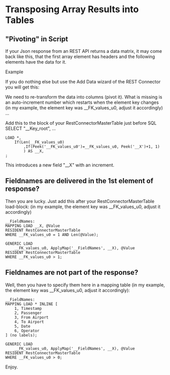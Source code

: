  # Transposing Array Results into Tables
 ## "Pivoting" in Script
 
If your Json response from an REST API returns a data matrix, it may come back like this, that the first array element 
has headers and the following elements have the data for it. 
 
Example

If you do nothing else but use the Add Data wizard of the REST Connector you will get this:

We need to re-transform the data into columns (pivot it). What is missing is an auto-increment number which restarts when the element key changes (in my example, the element key was __FK_values_u0, adjust it accordingly) ...

Add this to the block of your RestConnectorMasterTable just before SQL SELECT "__Key_root", ...
```
LOAD *,
    If(Len(__FK_values_u0)
    	,If(Peek('__FK_values_u0')=__FK_values_u0, Peek('__X')+1, 1)
        ) AS __X,
;
```
This introduces a new field "__X" with an increment.

 ## Fieldnames are delivered in the 1st element of response?

Then you are lucky. Just add this after your RestConnectorMasterTable load-block: (in my example, the element key was __FK_values_u0, adjust it accordingly)
```
__FieldNames:
MAPPING LOAD __X, @Value
RESIDENT RestConnectorMasterTable
WHERE __FK_values_u0 = 1 AND Len(@Value);

GENERIC LOAD
	__FK_values_u0, ApplyMap('__FieldNames', __X), @Value
RESIDENT RestConnectorMasterTable
WHERE __FK_values_u0 > 1;
```
 ## Fieldnames are not part of the response?
Well, then you have to specify them here in a mapping table (in my example, the element key was __FK_values_u0, adjust it accordingly):
```
__FieldNames:
MAPPING LOAD * INLINE [
    1, Timestamp
    2, Passenger
    3, From Airport
    4, To Airport
    5, Date
    6, Operator
] (no labels);

GENERIC LOAD
	__FK_values_u0, ApplyMap('__FieldNames', __X), @Value
RESIDENT RestConnectorMasterTable
WHERE __FK_values_u0 > 0;
```
Enjoy.

